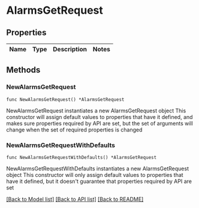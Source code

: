 # AlarmsGetRequest

## Properties

Name | Type | Description | Notes
------------ | ------------- | ------------- | -------------

## Methods

### NewAlarmsGetRequest

`func NewAlarmsGetRequest() *AlarmsGetRequest`

NewAlarmsGetRequest instantiates a new AlarmsGetRequest object
This constructor will assign default values to properties that have it defined,
and makes sure properties required by API are set, but the set of arguments
will change when the set of required properties is changed

### NewAlarmsGetRequestWithDefaults

`func NewAlarmsGetRequestWithDefaults() *AlarmsGetRequest`

NewAlarmsGetRequestWithDefaults instantiates a new AlarmsGetRequest object
This constructor will only assign default values to properties that have it defined,
but it doesn't guarantee that properties required by API are set


[[Back to Model list]](../README.md#documentation-for-models) [[Back to API list]](../README.md#documentation-for-api-endpoints) [[Back to README]](../README.md)


